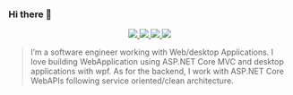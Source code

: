 ### Hi there 👋

<p align="center"> 
 <a href="https://twitter.com/afzalviews" alt="dnxit's twitter">
   <img src="https://img.shields.io/badge/-@afzalviews-%231DA1F2?style=flat-square&logo=twitter&logoColor=ffffff" />
 </a>
 <a href="https://github.com/dnxit" alt="dnxit's github">
   <img src="https://img.shields.io/badge/-@dnxit-%23181717?style=flat-square&logo=github" />
 </a>
 <a href="https://www.linkedin.com/in/muhammadafzalgujrat" alt="dnxit's linkedin">
   <img src="https://img.shields.io/badge/-dnxit-blue?style=flat-square&logo=Linkedin&logoColor=white&link=https://www.linkedin.com/in/muhammadafzalgujrat" />
 </a>
 <a>
   <img src="https://komarev.com/ghpvc/?username=dnxit&color=ff69b4&style=flat-square" />
 </a>
</p>

> I’m a software engineer working with Web/desktop Applications. I love building WebApplication using ASP.NET Core MVC and desktop applications with wpf. As for the backend, I work with ASP.NET Core WebAPIs following service oriented/clean architecture.
> 
